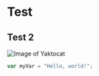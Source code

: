 # Test

## Test 2

![Image of Yaktocat](https://octodex.github.com/images/yaktocat.png)


``` javascript
var myVar = "Hello, world!";
```
